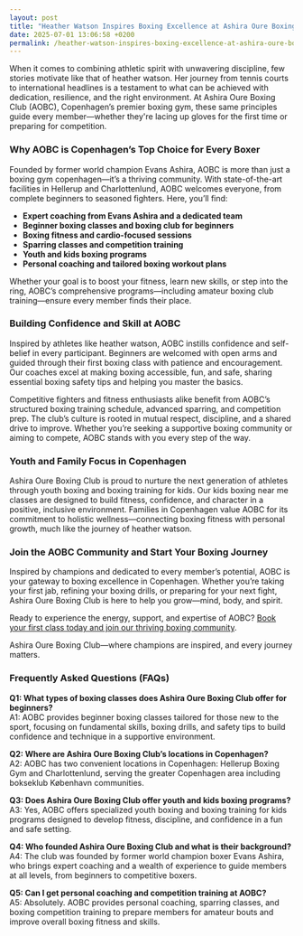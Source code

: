 ```yaml
---
layout: post
title: "Heather Watson Inspires Boxing Excellence at Ashira Oure Boxing Club"
date: 2025-07-01 13:06:58 +0200
permalink: /heather-watson-inspires-boxing-excellence-at-ashira-oure-boxing-club/
---
```

When it comes to combining athletic spirit with unwavering discipline, few stories motivate like that of heather watson. Her journey from tennis courts to international headlines is a testament to what can be achieved with dedication, resilience, and the right environment. At Ashira Oure Boxing Club (AOBC), Copenhagen’s premier boxing gym, these same principles guide every member—whether they're lacing up gloves for the first time or preparing for competition.

### Why AOBC is Copenhagen’s Top Choice for Every Boxer

Founded by former world champion Evans Ashira, AOBC is more than just a boxing gym copenhagen—it’s a thriving community. With state-of-the-art facilities in Hellerup and Charlottenlund, AOBC welcomes everyone, from complete beginners to seasoned fighters. Here, you’ll find:

- **Expert coaching from Evans Ashira and a dedicated team**  
- **Beginner boxing classes and boxing club for beginners**  
- **Boxing fitness and cardio-focused sessions**  
- **Sparring classes and competition training**  
- **Youth and kids boxing programs**  
- **Personal coaching and tailored boxing workout plans**

Whether your goal is to boost your fitness, learn new skills, or step into the ring, AOBC’s comprehensive programs—including amateur boxing club training—ensure every member finds their place.

### Building Confidence and Skill at AOBC

Inspired by athletes like heather watson, AOBC instills confidence and self-belief in every participant. Beginners are welcomed with open arms and guided through their first boxing class with patience and encouragement. Our coaches excel at making boxing accessible, fun, and safe, sharing essential boxing safety tips and helping you master the basics.

Competitive fighters and fitness enthusiasts alike benefit from AOBC’s structured boxing training schedule, advanced sparring, and competition prep. The club’s culture is rooted in mutual respect, discipline, and a shared drive to improve. Whether you’re seeking a supportive boxing community or aiming to compete, AOBC stands with you every step of the way.

### Youth and Family Focus in Copenhagen

Ashira Oure Boxing Club is proud to nurture the next generation of athletes through youth boxing and boxing training for kids. Our kids boxing near me classes are designed to build fitness, confidence, and character in a positive, inclusive environment. Families in Copenhagen value AOBC for its commitment to holistic wellness—connecting boxing fitness with personal growth, much like the journey of heather watson.

### Join the AOBC Community and Start Your Boxing Journey

Inspired by champions and dedicated to every member’s potential, AOBC is your gateway to boxing excellence in Copenhagen. Whether you’re taking your first jab, refining your boxing drills, or preparing for your next fight, Ashira Oure Boxing Club is here to help you grow—mind, body, and spirit.

Ready to experience the energy, support, and expertise of AOBC? [Book your first class today and join our thriving boxing community](https://www.ashiraoure.com/).

Ashira Oure Boxing Club—where champions are inspired, and every journey matters.

### Frequently Asked Questions (FAQs)

**Q1: What types of boxing classes does Ashira Oure Boxing Club offer for beginners?**  
A1: AOBC provides beginner boxing classes tailored for those new to the sport, focusing on fundamental skills, boxing drills, and safety tips to build confidence and technique in a supportive environment.

**Q2: Where are Ashira Oure Boxing Club’s locations in Copenhagen?**  
A2: AOBC has two convenient locations in Copenhagen: Hellerup Boxing Gym and Charlottenlund, serving the greater Copenhagen area including bokseklub København communities.

**Q3: Does Ashira Oure Boxing Club offer youth and kids boxing programs?**  
A3: Yes, AOBC offers specialized youth boxing and boxing training for kids programs designed to develop fitness, discipline, and confidence in a fun and safe setting.

**Q4: Who founded Ashira Oure Boxing Club and what is their background?**  
A4: The club was founded by former world champion boxer Evans Ashira, who brings expert coaching and a wealth of experience to guide members at all levels, from beginners to competitive boxers.

**Q5: Can I get personal coaching and competition training at AOBC?**  
A5: Absolutely. AOBC provides personal coaching, sparring classes, and boxing competition training to prepare members for amateur bouts and improve overall boxing fitness and skills.

<script type="application/ld+json">
{
  "@context": "https://schema.org",
  "@type": "BlogPosting",
  "headline": "Heather Watson Inspires Boxing Excellence at Ashira Oure Boxing Club",
  "description": "Discover how Ashira Oure Boxing Club (AOBC) in Copenhagen inspires boxers of all levels with expert coaching, beginner classes, fitness boxing, youth programs, and competition training.",
  "author": {
    "@type": "Person",
    "name": "Evans Ashira"
  },
  "publisher": {
    "@type": "Person",
    "name": "Evans Ashira"
  },
  "datePublished": "2024-06-01",
  "mainEntityOfPage": {
    "@type": "WebPage",
    "@id": "https://www.ashiraoure.com/blog/heather-watson-inspires-boxing-excellence"
  },
  "articleBody": "When it comes to combining athletic spirit with unwavering discipline, few stories motivate like that of heather watson. Her journey from tennis courts to international headlines is a testament to what can be achieved with dedication, resilience, and the right environment. At Ashira Oure Boxing Club (AOBC), Copenhagen’s premier boxing gym, these same principles guide every member—whether they're lacing up gloves for the first time or preparing for competition. Founded by former world champion Evans Ashira, AOBC is more than just a boxing gym copenhagen—it’s a thriving community. With state-of-the-art facilities in Hellerup and Charlottenlund, AOBC welcomes everyone, from complete beginners to seasoned fighters. Here, you’ll find expert coaching from Evans Ashira and a dedicated team, beginner boxing classes and boxing club for beginners, boxing fitness and cardio-focused sessions, sparring classes and competition training, youth and kids boxing programs, and personal coaching and tailored boxing workout plans. Whether your goal is to boost your fitness, learn new skills, or step into the ring, AOBC’s comprehensive programs—including amateur boxing club training—ensure every member finds their place. Inspired by athletes like heather watson, AOBC instills confidence and self-belief in every participant. Beginners are welcomed with open arms and guided through their first boxing class with patience and encouragement. Our coaches excel at making boxing accessible, fun, and safe, sharing essential boxing safety tips and helping you master the basics. Competitive fighters and fitness enthusiasts alike benefit from AOBC’s structured boxing training schedule, advanced sparring, and competition prep. The club’s culture is rooted in mutual respect, discipline, and a shared drive to improve. Whether you’re seeking a supportive boxing community or aiming to compete, AOBC stands with you every step of the way. Ashira Oure Boxing Club is proud to nurture the next generation of athletes through youth boxing and boxing training for kids. Our kids boxing near me classes are designed to build fitness, confidence, and character in a positive, inclusive environment. Families in Copenhagen value AOBC for its commitment to holistic wellness—connecting boxing fitness with personal growth, much like the journey of heather watson. Inspired by champions and dedicated to every member’s potential, AOBC is your gateway to boxing excellence in Copenhagen. Whether you’re taking your first jab, refining your boxing drills, or preparing for your next fight, Ashira Oure Boxing Club is here to help you grow—mind, body, and spirit."
}
</script>

<script type="application/ld+json">
{
  "@context": "https://schema.org",
  "@type": "FAQPage",
  "mainEntity": [
    {
      "@type": "Question",
      "name": "What types of boxing classes does Ashira Oure Boxing Club offer for beginners?",
      "acceptedAnswer": {
        "@type": "Answer",
        "text": "AOBC provides beginner boxing classes tailored for those new to the sport, focusing on fundamental skills, boxing drills, and safety tips to build confidence and technique in a supportive environment."
      }
    },
    {
      "@type": "Question",
      "name": "Where are Ashira Oure Boxing Club’s locations in Copenhagen?",
      "acceptedAnswer": {
        "@type": "Answer",
        "text": "AOBC has two convenient locations in Copenhagen: Hellerup Boxing Gym and Charlottenlund, serving the greater Copenhagen area including bokseklub København communities."
      }
    },
    {
      "@type": "Question",
      "name": "Does Ashira Oure Boxing Club offer youth and kids boxing programs?",
      "acceptedAnswer": {
        "@type": "Answer",
        "text": "Yes, AOBC offers specialized youth boxing and boxing training for kids programs designed to develop fitness, discipline, and confidence in a fun and safe setting."
      }
    },
    {
      "@type": "Question",
      "name": "Who founded Ashira Oure Boxing Club and what is their background?",
      "acceptedAnswer": {
        "@type": "Answer",
        "text": "The club was founded by former world champion boxer Evans Ashira, who brings expert coaching and a wealth of experience to guide members at all levels, from beginners to competitive boxers."
      }
    },
    {
      "@type": "Question",
      "name": "Can I get personal coaching and competition training at AOBC?",
      "acceptedAnswer": {
        "@type": "Answer",
        "text": "Absolutely. AOBC provides personal coaching, sparring classes, and boxing competition training to prepare members for amateur bouts and improve overall boxing fitness and skills."
      }
    }
  ]
}
</script>